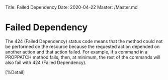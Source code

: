 Title: Failed Dependency
Date: 2020-04-22
Master: /Master.md

Failed Dependency
=============================

The 424 (Failed Dependency) status code means that the method could
not be performed on the resource because the requested action
depended on another action and that action failed.  For example, if a
command in a PROPPATCH method fails, then, at minimum, the rest of
the commands will also fail with 424 (Failed Dependency).

[%Detail]